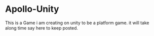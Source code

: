 # Apollo-Unity
This is a Game i am creating on unity to be a platform game. it will take along time say here to keep posted.
